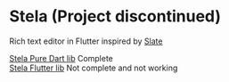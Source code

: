 # Stela (Project discontinued)

Rich text editor in Flutter inspired by [Slate](https://github.com/ianstormtaylor/slate)

[Stela Pure Dart lib](https://github.com/minheq/stela/tree/master/lib/stela) Complete   
[Stela Flutter lib](https://github.com/minheq/stela/tree/master/lib/stela_flutter) Not complete and not working
